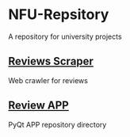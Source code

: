 # NFU-Repsitory
A repository for university projects

## [Reviews Scraper](./Reviews%20Scraper/)
Web crawler for reviews

## [Review APP](./Review%20APP/)
PyQt APP repository directory
